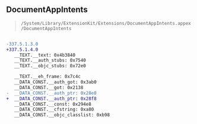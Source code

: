 ## DocumentAppIntents

> `/System/Library/ExtensionKit/Extensions/DocumentAppIntents.appex/DocumentAppIntents`

```diff

-337.5.1.3.0
+337.5.1.4.0
   __TEXT.__text: 0x4b3840
   __TEXT.__auth_stubs: 0x7540
   __TEXT.__objc_stubs: 0x72e0

   __TEXT.__eh_frame: 0x7c4c
   __DATA_CONST.__auth_got: 0x3ab0
   __DATA_CONST.__got: 0x2138
-  __DATA_CONST.__auth_ptr: 0x28e0
+  __DATA_CONST.__auth_ptr: 0x28f8
   __DATA_CONST.__const: 0x294e8
   __DATA_CONST.__cfstring: 0xa80
   __DATA_CONST.__objc_classlist: 0xb98

```
